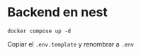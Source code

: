 # Backend en nest

```
docker compose up -d
```

Copiar el ```.env.template``` y renombrar a ```.env```